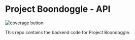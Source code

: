 # Project Boondoggle - API

![coverage button](https://img.shields.io/endpoint?url=https://raw.githubusercontent.com/sasha-arrabi/boondoggle-api/master/docs/coverage/badge.json&style=flat)

This repo contains the backend code for Project Boondoggle.
